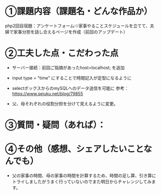 # ①課題内容（課題名・どんな作品か）
php2回目宿題：アンケートフォーム⇨家事やることスケジュールを立てて、夫婦で家事分担を話し合えるページを作成（前回のアップデート）

# ②工夫した点・こだわった点
* サーバー接続：前回ご指摘があったhost=localhost; を追加
* input type = "time" にすることで時間記入が定型になるように
* selectボックスからのmySQLへのデータ送信を可能に
参考： https://www.sejuku.net/blog/79855

* 父、母それぞれの役割分担を分けて見えるように変更。

# ③質問・疑問（あれば）：


# ④その他（感想、シェアしたいことなんでも）
* 父の家事の時間、母の家事の時間を計算するため、時間の足し算、引き算にトライしましたがうまく行っていないのでまた明日からチャレンジしてみます。
